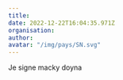 ```yaml
---
title: 
date: 2022-12-22T16:04:35.971Z
organisation: 
author: 
avatar: "/img/pays/SN.svg"
---
```


Je signe macky doyna 